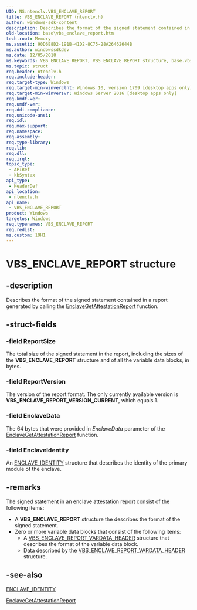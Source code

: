 ```yaml
---
UID: NS:ntenclv.VBS_ENCLAVE_REPORT
title: VBS_ENCLAVE_REPORT (ntenclv.h)
author: windows-sdk-content
description: Describes the format of the signed statement contained in a report generated by calling the EnclaveGetAttestationReport function.
old-location: base\vbs_enclave_report.htm
tech.root: Memory
ms.assetid: 90D6E8D2-191B-41D2-8C75-28A26462644B
ms.author: windowssdkdev
ms.date: 12/05/2018
ms.keywords: VBS_ENCLAVE_REPORT, VBS_ENCLAVE_REPORT structure, base.vbs_enclave_report, ntenclv/VBS_ENCLAVE_REPORT
ms.topic: struct
req.header: ntenclv.h
req.include-header: 
req.target-type: Windows
req.target-min-winverclnt: Windows 10, version 1709 [desktop apps only]
req.target-min-winversvr: Windows Server 2016 [desktop apps only]
req.kmdf-ver: 
req.umdf-ver: 
req.ddi-compliance: 
req.unicode-ansi: 
req.idl: 
req.max-support: 
req.namespace: 
req.assembly: 
req.type-library: 
req.lib: 
req.dll: 
req.irql: 
topic_type:
 - APIRef
 - kbSyntax
api_type:
 - HeaderDef
api_location:
 - ntenclv.h
api_name:
 - VBS_ENCLAVE_REPORT
product: Windows
targetos: Windows
req.typenames: VBS_ENCLAVE_REPORT
req.redist: 
ms.custom: 19H1
---
```


# VBS_ENCLAVE_REPORT structure


## -description


Describes the format of the signed statement contained in a report generated by calling the <a href="https://msdn.microsoft.com/FEE8F05B-540F-4C10-A90C-55607A4E9293">EnclaveGetAttestationReport</a> function.


## -struct-fields




### -field ReportSize

The total size of the signed statement in the report, including the sizes of the <b>VBS_ENCLAVE_REPORT</b> structure and of all the variable data blocks, in bytes.


### -field ReportVersion

The version of the report format.  The only currently available version is  <b>VBS_ENCLAVE_REPORT_VERSION_CURRENT</b>, which equals 1.


### -field EnclaveData

The 64 bytes that were provided in <i>EnclaveData</i> parameter of the <a href="https://msdn.microsoft.com/FEE8F05B-540F-4C10-A90C-55607A4E9293">EnclaveGetAttestationReport</a> function.


### -field EnclaveIdentity

An <a href="https://msdn.microsoft.com/D584D824-3C86-4BBB-9086-6DBE0290E0A4">ENCLAVE_IDENTITY</a> structure that describes the identity of the primary module of the enclave. 


## -remarks



The signed statement in an enclave attestation report consist of the following items:

<ul>
<li>
A <b>VBS_ENCLAVE_REPORT</b> structure the describes the format of the signed statement.

</li>
<li>
Zero or more variable data blocks that consist of the following items:

<ul>
<li>A <a href="https://msdn.microsoft.com/A0B02839-E8F4-45A1-B2BA-73E6EF9DA7C8">VBS_ENCLAVE_REPORT_VARDATA_HEADER</a> structure that describes the format of the variable data block.</li>
<li>Data described by the <a href="https://msdn.microsoft.com/A0B02839-E8F4-45A1-B2BA-73E6EF9DA7C8">VBS_ENCLAVE_REPORT_VARDATA_HEADER</a> structure.</li>
</ul>
</li>
</ul>



## -see-also




<a href="https://msdn.microsoft.com/D584D824-3C86-4BBB-9086-6DBE0290E0A4">ENCLAVE_IDENTITY</a>



<a href="https://msdn.microsoft.com/FEE8F05B-540F-4C10-A90C-55607A4E9293">EnclaveGetAttestationReport</a>
 

 

